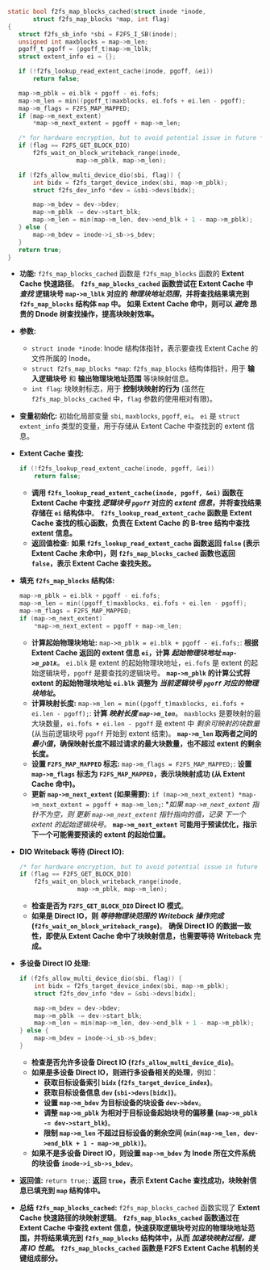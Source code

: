  ```c
static bool f2fs_map_blocks_cached(struct inode *inode,
		struct f2fs_map_blocks *map, int flag)
{
	struct f2fs_sb_info *sbi = F2FS_I_SB(inode);
	unsigned int maxblocks = map->m_len;
	pgoff_t pgoff = (pgoff_t)map->m_lblk;
	struct extent_info ei = {};

	if (!f2fs_lookup_read_extent_cache(inode, pgoff, &ei))
		return false;

	map->m_pblk = ei.blk + pgoff - ei.fofs;
	map->m_len = min((pgoff_t)maxblocks, ei.fofs + ei.len - pgoff);
	map->m_flags = F2FS_MAP_MAPPED;
	if (map->m_next_extent)
		*map->m_next_extent = pgoff + map->m_len;

	/* for hardware encryption, but to avoid potential issue in future */
	if (flag == F2FS_GET_BLOCK_DIO)
		f2fs_wait_on_block_writeback_range(inode,
					map->m_pblk, map->m_len);

	if (f2fs_allow_multi_device_dio(sbi, flag)) {
		int bidx = f2fs_target_device_index(sbi, map->m_pblk);
		struct f2fs_dev_info *dev = &sbi->devs[bidx];

		map->m_bdev = dev->bdev;
		map->m_pblk -= dev->start_blk;
		map->m_len = min(map->m_len, dev->end_blk + 1 - map->m_pblk);
	} else {
		map->m_bdev = inode->i_sb->s_bdev;
	}
	return true;
}
```

*   **功能:** `f2fs_map_blocks_cached` 函数是 `f2fs_map_blocks` 函数的 **Extent Cache 快速路径**。  **`f2fs_map_blocks_cached` 函数尝试在 Extent Cache 中 *查找* 逻辑块号 `map->m_lblk` 对应的 *物理块地址范围*，并将查找结果填充到 `f2fs_map_blocks` 结构体 `map` 中。**  **如果 Extent Cache 命中，则可以 *避免* 昂贵的 Dnode 树查找操作，提高块映射效率。**

*   **参数:**
    *   `struct inode *inode`:  Inode 结构体指针，表示要查找 Extent Cache 的文件所属的 Inode。
    *   `struct f2fs_map_blocks *map`:  `f2fs_map_blocks` 结构体指针，用于 **输入逻辑块号** 和 **输出物理块地址范围** 等块映射信息。
    *   `int flag`:  块映射标志，用于 **控制块映射的行为** (虽然在 `f2fs_map_blocks_cached` 中，`flag` 参数的使用相对有限)。

*   **变量初始化:**  初始化局部变量 `sbi`, `maxblocks`, `pgoff`, `ei`。  `ei` 是 `struct extent_info` 类型的变量，用于存储从 Extent Cache 中查找到的 extent 信息。

*   **Extent Cache 查找:**
    ```c
    if (!f2fs_lookup_read_extent_cache(inode, pgoff, &ei))
        return false;
    ```
    *   **调用 `f2fs_lookup_read_extent_cache(inode, pgoff, &ei)` 函数在 Extent Cache 中查找 *逻辑块号 `pgoff`* 对应的 *extent 信息*，并将查找结果存储在 `ei` 结构体中**。  **`f2fs_lookup_read_extent_cache` 函数是 Extent Cache 查找的核心函数，负责在 Extent Cache 的 B-tree 结构中查找 extent 信息。**
    *   **返回值检查:**  **如果 `f2fs_lookup_read_extent_cache` 函数返回 `false` (表示 Extent Cache 未命中)，则 `f2fs_map_blocks_cached` 函数也返回 `false`，表示 Extent Cache 查找失败。**

*   **填充 `f2fs_map_blocks` 结构体:**
    ```c
    map->m_pblk = ei.blk + pgoff - ei.fofs;
    map->m_len = min((pgoff_t)maxblocks, ei.fofs + ei.len - pgoff);
    map->m_flags = F2FS_MAP_MAPPED;
    if (map->m_next_extent)
        *map->m_next_extent = pgoff + map->m_len;
    ```
    *   **计算起始物理块地址:**  `map->m_pblk = ei.blk + pgoff - ei.fofs;`:  **根据 Extent Cache 返回的 extent 信息 `ei`，计算 *起始物理块地址 `map->m_pblk`***。  `ei.blk` 是 extent 的起始物理块地址，`ei.fofs` 是 extent 的起始逻辑块号，`pgoff` 是要查找的逻辑块号。  **`map->m_pblk` 的计算公式将 extent 的起始物理块地址 `ei.blk` 调整为 *当前逻辑块号 `pgoff` 对应的物理块地址*。**
    *   **计算映射长度:**  `map->m_len = min((pgoff_t)maxblocks, ei.fofs + ei.len - pgoff);`:  **计算 *映射长度 `map->m_len`***。  `maxblocks` 是要映射的最大块数量，`ei.fofs + ei.len - pgoff` 是 extent 中 *剩余可映射的块数量* (从当前逻辑块号 `pgoff` 开始到 extent 结束)。  **`map->m_len` 取两者之间的 *最小值*，确保映射长度不超过请求的最大块数量，也不超过 extent 的剩余长度。**
    *   **设置 `F2FS_MAP_MAPPED` 标志:**  `map->m_flags = F2FS_MAP_MAPPED;`:  **设置 `map->m_flags` 标志为 `F2FS_MAP_MAPPED`，表示块映射成功 (从 Extent Cache 命中)。**
    *   **更新 `map->m_next_extent` (如果需要):**  `if (map->m_next_extent) *map->m_next_extent = pgoff + map->m_len;`:  **如果 `map->m_next_extent` 指针不为空，则 *更新 `map->m_next_extent` 指针指向的值，记录 *下一个 extent 的起始逻辑块号*。**  **`map->m_next_extent` 可能用于预读优化，指示下一个可能需要预读的 extent 的起始位置。**

*   **DIO Writeback 等待 (Direct IO):**
    ```c
    /* for hardware encryption, but to avoid potential issue in future */
    if (flag == F2FS_GET_BLOCK_DIO)
        f2fs_wait_on_block_writeback_range(inode,
                    map->m_pblk, map->m_len);
    ```
    *   **检查是否为 `F2FS_GET_BLOCK_DIO` Direct IO 模式**。
    *   **如果是 Direct IO，则 *等待物理块范围的 Writeback 操作完成* (`f2fs_wait_on_block_writeback_range`)**。  **确保 Direct IO 的数据一致性，即使从 Extent Cache 命中了块映射信息，也需要等待 Writeback 完成。**

*   **多设备 Direct IO 处理:**
    ```c
    if (f2fs_allow_multi_device_dio(sbi, flag)) {
        int bidx = f2fs_target_device_index(sbi, map->m_pblk);
        struct f2fs_dev_info *dev = &sbi->devs[bidx];

        map->m_bdev = dev->bdev;
        map->m_pblk -= dev->start_blk;
        map->m_len = min(map->m_len, dev->end_blk + 1 - map->m_pblk);
    } else {
        map->m_bdev = inode->i_sb->s_bdev;
    }
    ```
    *   **检查是否允许多设备 Direct IO (`f2fs_allow_multi_device_dio`)**。
    *   **如果是多设备 Direct IO，则进行多设备相关的处理**，例如：
        *   **获取目标设备索引 `bidx` (`f2fs_target_device_index`)**。
        *   **获取目标设备信息 `dev` (`sbi->devs[bidx]`)**。
        *   **设置 `map->m_bdev` 为目标设备的块设备 `dev->bdev`**。
        *   **调整 `map->m_pblk` 为相对于目标设备起始块号的偏移量 (`map->m_pblk -= dev->start_blk`)**。
        *   **限制 `map->m_len` 不超过目标设备的剩余空间 (`min(map->m_len, dev->end_blk + 1 - map->m_pblk)`)**。
    *   **如果不是多设备 Direct IO，则设置 `map->m_bdev` 为 Inode 所在文件系统的块设备 `inode->i_sb->s_bdev`**。

*   **返回值:**  `return true;`:  **返回 `true`，表示 Extent Cache 查找成功，块映射信息已填充到 `map` 结构体中。**

*   **总结 `f2fs_map_blocks_cached`:**  `f2fs_map_blocks_cached` 函数实现了 **Extent Cache 快速路径的块映射逻辑**。  **`f2fs_map_blocks_cached` 函数通过在 Extent Cache 中查找 extent 信息，快速获取逻辑块号对应的物理块地址范围，并将结果填充到 `f2fs_map_blocks` 结构体中，从而 *加速块映射过程，提高 IO 性能*。**  **`f2fs_map_blocks_cached` 函数是 F2FS Extent Cache 机制的关键组成部分。**



